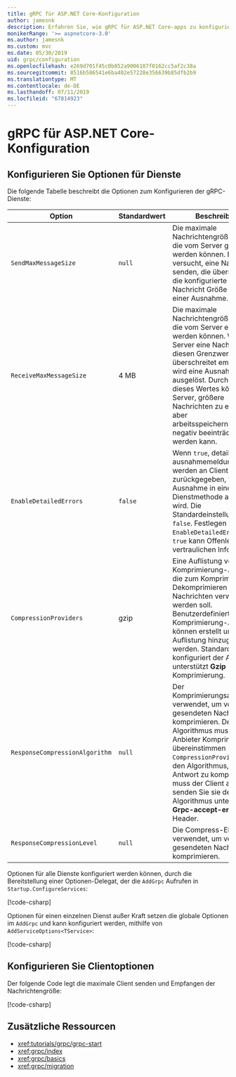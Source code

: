 ```yaml
---
title: gRPC für ASP.NET Core-Konfiguration
author: jamesnk
description: Erfahren Sie, wie gRPC für ASP.NET Core-apps zu konfigurieren.
monikerRange: '>= aspnetcore-3.0'
ms.author: jamesnk
ms.custom: mvc
ms.date: 05/30/2019
uid: grpc/configuration
ms.openlocfilehash: e269d701f45c0b852a9006107f0162cc5af2c38a
ms.sourcegitcommit: 8516b586541e6ba402e57228e356639b85dfb2b9
ms.translationtype: MT
ms.contentlocale: de-DE
ms.lasthandoff: 07/11/2019
ms.locfileid: "67814923"
---
```

# <a name="grpc-for-aspnet-core-configuration"></a>gRPC für ASP.NET Core-Konfiguration

## <a name="configure-services-options"></a>Konfigurieren Sie Optionen für Dienste

Die folgende Tabelle beschreibt die Optionen zum Konfigurieren der gRPC-Dienste:

| Option | Standardwert | Beschreibung |
| ------ | ------------- | ----------- |
| `SendMaxMessageSize` | `null` | Die maximale Nachrichtengröße in Bytes, die vom Server gesendet werden können. Es wird versucht, eine Nachricht zu senden, die überschreitet die konfigurierte maximale Nachricht Größe führt zu einer Ausnahme. |
| `ReceiveMaxMessageSize` | 4 MB | Die maximale Nachrichtengröße in Bytes, die vom Server empfangen werden können. Wenn der Server eine Nachricht, die diesen Grenzwert überschreitet empfängt, wird eine Ausnahme ausgelöst. Durch Erhöhen dieses Wertes können den Server, größere Nachrichten zu empfangen, aber arbeitsspeichernutzung negativ beeinträchtigt werden kann. |
| `EnableDetailedErrors` | `false` | Wenn `true`, detaillierte ausnahmemeldungen werden an Clients zurückgegeben, wenn eine Ausnahme in einer Dienstmethode ausgelöst wird. Die Standardeinstellung ist `false`. Festlegen von `EnableDetailedErrors` zu `true` kann Offenlegung von vertraulichen Informationen. |
| `CompressionProviders` | gzip | Eine Auflistung von Komprimierung-Anbietern, die zum Komprimieren und Dekomprimieren von Nachrichten verwendet werden soll. Benutzerdefinierte Komprimierung-Anbieter können erstellt und der Auflistung hinzugefügt werden. Standardmäßig konfiguriert der Anbieter unterstützt **Gzip** Komprimierung. |
| `ResponseCompressionAlgorithm` | `null` | Der Komprimierungsalgorithmus verwendet, um vom Server gesendeten Nachrichten zu komprimieren. Der Algorithmus muss einen Anbieter Komprimierung in übereinstimmen `CompressionProviders`. Für den Algorithmus, um eine Antwort zu komprimieren, muss der Client angeben, senden Sie sie der Algorithmus unterstützt die **Grpc-accept-encoding** Header. |
| `ResponseCompressionLevel` | `null` | Die Compress-Ebene verwendet, um vom Server gesendeten Nachrichten zu komprimieren. |

Optionen für alle Dienste konfiguriert werden können, durch die Bereitstellung einer Optionen-Delegat, der die `AddGrpc` Aufrufen in `Startup.ConfigureServices`:

[!code-csharp[](~/grpc/configuration/sample/GrcpService/Startup.cs?name=snippet)]

Optionen für einen einzelnen Dienst außer Kraft setzen die globale Optionen im `AddGrpc` und kann konfiguriert werden, mithilfe von `AddServiceOptions<TService>`:

[!code-csharp[](~/grpc/configuration/sample/GrcpService/Startup2.cs?name=snippet)]

## <a name="configure-client-options"></a>Konfigurieren Sie Clientoptionen

Der folgende Code legt die maximale Client senden und Empfangen der Nachrichtengröße:

[!code-csharp[](~/grpc/configuration/sample/Program.cs?name=snippet&highlight=3-6)]

## <a name="additional-resources"></a>Zusätzliche Ressourcen

* <xref:tutorials/grpc/grpc-start>
* <xref:grpc/index>
* <xref:grpc/basics>
* <xref:grpc/migration>
